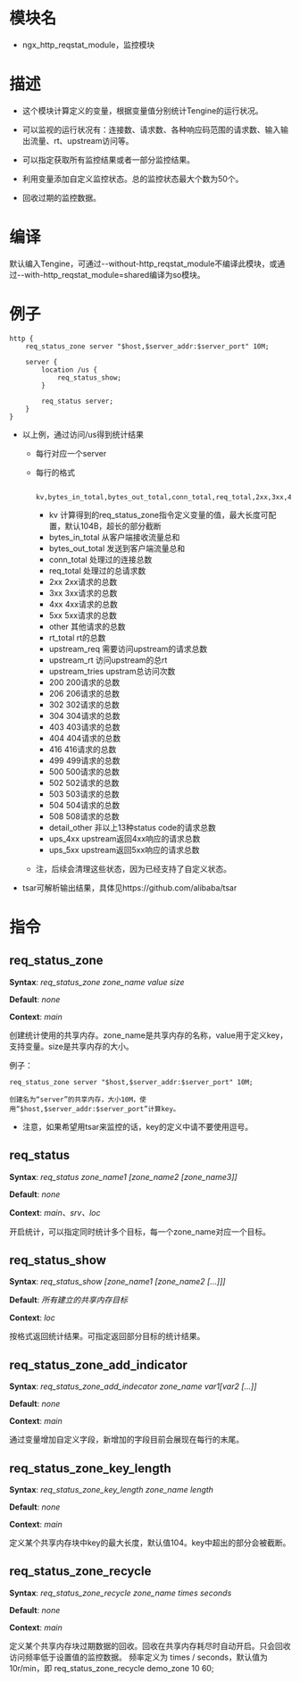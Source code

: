 模块名
====

* ngx_http_reqstat_module，监控模块

描述
===========

* 这个模块计算定义的变量，根据变量值分别统计Tengine的运行状况。

* 可以监视的运行状况有：连接数、请求数、各种响应码范围的请求数、输入输出流量、rt、upstream访问等。

* 可以指定获取所有监控结果或者一部分监控结果。

* 利用变量添加自定义监控状态。总的监控状态最大个数为50个。

* 回收过期的监控数据。

编译
===========

默认编入Tengine，可通过--without-http_reqstat_module不编译此模块，或通过--with-http_reqstat_module=shared编译为so模块。


例子
===========

    http {
        req_status_zone server "$host,$server_addr:$server_port" 10M;

        server {
            location /us {
                req_status_show;
            }

            req_status server;
        }
    }

* 以上例，通过访问/us得到统计结果

    * 每行对应一个server

    * 每行的格式

            kv,bytes_in_total,bytes_out_total,conn_total,req_total,2xx,3xx,4xx,5xx,other,rt_total,upstream_req,upstream_rt,upstream_tries,200,206,302,304,403,404,416,499,500,502,503,504,508,detail_other,ups_4xx,ups_5xx

        * kv                计算得到的req_status_zone指令定义变量的值，最大长度可配置，默认104B，超长的部分截断
        * bytes_in_total    从客户端接收流量总和
        * bytes_out_total   发送到客户端流量总和
        * conn_total        处理过的连接总数
        * req_total         处理过的总请求数
        * 2xx               2xx请求的总数
        * 3xx               3xx请求的总数
        * 4xx               4xx请求的总数
        * 5xx               5xx请求的总数
        * other             其他请求的总数
        * rt_total          rt的总数
        * upstream_req      需要访问upstream的请求总数
        * upstream_rt       访问upstream的总rt
        * upstream_tries    upstram总访问次数
        * 200               200请求的总数
        * 206               206请求的总数
        * 302               302请求的总数
        * 304               304请求的总数
        * 403               403请求的总数
        * 404               404请求的总数
        * 416               416请求的总数
        * 499               499请求的总数
        * 500               500请求的总数
        * 502               502请求的总数
        * 503               503请求的总数
        * 504               504请求的总数
        * 508               508请求的总数
        * detail_other      非以上13种status code的请求总数
        * ups_4xx           upstream返回4xx响应的请求总数
        * ups_5xx           upstream返回5xx响应的请求总数

    * 注，后续会清理这些状态，因为已经支持了自定义状态。

* tsar可解析输出结果，具体见https://github.com/alibaba/tsar

指令
==========

req_status_zone
-------------------------

**Syntax**: *req_status_zone zone_name value size*

**Default**: *none*

**Context**: *main*

创建统计使用的共享内存。zone_name是共享内存的名称，value用于定义key，支持变量。size是共享内存的大小。

例子：

    req_status_zone server "$host,$server_addr:$server_port" 10M;

    创建名为“server”的共享内存，大小10M，使用“$host,$server_addr:$server_port”计算key。

* 注意，如果希望用tsar来监控的话，key的定义中请不要使用逗号。


req_status
-------------------------

**Syntax**: *req_status zone_name1 [zone_name2 [zone_name3]]*

**Default**: *none*

**Context**: *main、srv、loc*

开启统计，可以指定同时统计多个目标，每一个zone_name对应一个目标。


req_status_show
-------------------------

**Syntax**: *req_status_show [zone_name1 [zone_name2 [...]]]*

**Default**: *所有建立的共享内存目标*

**Context**: *loc*

按格式返回统计结果。可指定返回部分目标的统计结果。


req_status_zone_add_indicator
--------------------------------

**Syntax**: *req_status_zone_add_indecator zone_name $var1 [$var2 [...]]*

**Default**: *none*

**Context**: *main*

通过变量增加自定义字段，新增加的字段目前会展现在每行的末尾。


req_status_zone_key_length
-------------------------------

**Syntax**: *req_status_zone_key_length zone_name length*

**Default**: *none*

**Context**: *main*

定义某个共享内存块中key的最大长度，默认值104。key中超出的部分会被截断。


req_status_zone_recycle
-------------------------------

**Syntax**: *req_status_zone_recycle zone_name times seconds*

**Default**: *none*

**Context**: *main*

定义某个共享内存块过期数据的回收。回收在共享内存耗尽时自动开启。只会回收访问频率低于设置值的监控数据。
频率定义为 times / seconds，默认值为10r/min，即
     req_status_zone_recycle demo_zone 10 60;
